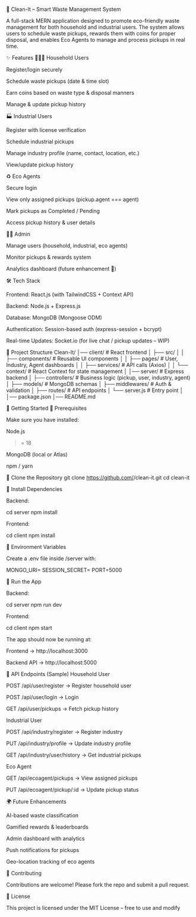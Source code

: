 🧹 Clean-It – Smart Waste Management System

A full-stack MERN application designed to promote eco-friendly waste management for both household and industrial users.
The system allows users to schedule waste pickups, rewards them with coins for proper disposal, and enables Eco Agents to manage and process pickups in real time.

✨ Features
👨‍👩‍👧 Household Users

Register/login securely

Schedule waste pickups (date & time slot)

Earn coins based on waste type & disposal manners

Manage & update pickup history

🏭 Industrial Users

Register with license verification

Schedule industrial pickups

Manage industry profile (name, contact, location, etc.)

View/update pickup history

♻️ Eco Agents

Secure login

View only assigned pickups (pickup.agent === agent)

Mark pickups as Completed / Pending

Access pickup history & user details

👨‍💻 Admin

Manage users (household, industrial, eco agents)

Monitor pickups & rewards system

Analytics dashboard (future enhancement 🚀)

🛠️ Tech Stack

Frontend: React.js (with TailwindCSS + Context API)

Backend: Node.js + Express.js

Database: MongoDB (Mongoose ODM)

Authentication: Session-based auth (express-session + bcrypt)

Real-time Updates: Socket.io (for live chat / pickup updates – WIP)

📂 Project Structure
Clean-It/
│── client/                # React frontend
│   ├── src/
│   │   ├── components/    # Reusable UI components
│   │   ├── pages/         # User, Industry, Agent dashboards
│   │   ├── services/      # API calls (Axios)
│   │   └── context/       # React Context for state management
│
│── server/                # Express backend
│   ├── controllers/       # Business logic (pickup, user, industry, agent)
│   ├── models/            # MongoDB schemas
│   ├── middlewares/       # Auth & validation
│   ├── routes/            # API endpoints
│   └── server.js          # Entry point
│
│── package.json
│── README.md

🚀 Getting Started
🔹 Prerequisites

Make sure you have installed:

Node.js
 >= 18

MongoDB
 (local or Atlas)

npm / yarn

🔹 Clone the Repository
git clone https://github.com/<your-username>/clean-it.git
cd clean-it

🔹 Install Dependencies

Backend:

cd server
npm install


Frontend:

cd client
npm install

🔹 Environment Variables

Create a .env file inside /server with:

MONGO_URI=<your-mongodb-uri>
SESSION_SECRET=<your-secret-key>
PORT=5000

🔹 Run the App

Backend:

cd server
npm run dev


Frontend:

cd client
npm start


The app should now be running at:

Frontend → http://localhost:3000

Backend API → http://localhost:5000

📌 API Endpoints (Sample)
Household User

POST /api/user/register → Register household user

POST /api/user/login → Login

GET /api/user/pickups → Fetch pickup history

Industrial User

POST /api/industry/register → Register industry

PUT /api/industry/profile → Update industry profile

GET /api/industry/user/history → Get industrial pickups

Eco Agent

GET /api/ecoagent/pickups → View assigned pickups

PUT /api/ecoagent/pickup/:id → Update pickup status

🌍 Future Enhancements

 AI-based waste classification

 Gamified rewards & leaderboards

 Admin dashboard with analytics

 Push notifications for pickups

 Geo-location tracking of eco agents

🤝 Contributing

Contributions are welcome! Please fork the repo and submit a pull request.

📜 License

This project is licensed under the MIT License – free to use and modify